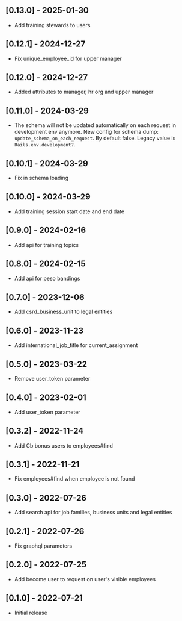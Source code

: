 ## [0.13.0] - 2025-01-30
- Add training stewards to users

## [0.12.1] - 2024-12-27
- Fix unique_employee_id for upper manager

## [0.12.0] - 2024-12-27
- Added attributes to manager, hr org and upper manager

## [0.11.0] - 2024-03-29
- The schema will not be updated automatically on each request in development env anymore. New config for schema dump: `update_schema_on_each_request`. By default false. Legacy value is `Rails.env.development?`.

## [0.10.1] - 2024-03-29
- Fix in schema loading

## [0.10.0] - 2024-03-29

- Add training session start date and end date

## [0.9.0] - 2024-02-16

- Add api for training topics

## [0.8.0] - 2024-02-15

- Add api for peso bandings

## [0.7.0] - 2023-12-06

- Add csrd_business_unit to legal entities

## [0.6.0] - 2023-11-23

- Add international_job_title for current_assignment

## [0.5.0] - 2023-03-22

- Remove user_token parameter

## [0.4.0] - 2023-02-01

- Add user_token parameter

## [0.3.2] - 2022-11-24

- Add Cb bonus users to employees#find

## [0.3.1] - 2022-11-21

- Fix employees#find when employee is not found

## [0.3.0] - 2022-07-26

- Add search api for job families, business units and legal entities

## [0.2.1] - 2022-07-26

- Fix graphql parameters

## [0.2.0] - 2022-07-25

- Add become user to request on user's visible employees

## [0.1.0] - 2022-07-21

- Initial release
